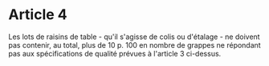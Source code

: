 # Article 4

Les lots de raisins de table - qu'il s'agisse de colis ou d'étalage - ne doivent pas contenir, au total, plus de 10 p. 100 en nombre de grappes ne répondant pas aux spécifications de qualité prévues à l'article 3 ci-dessus.
